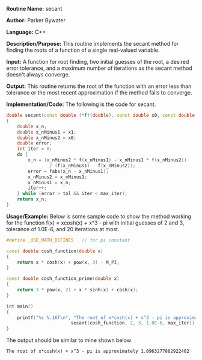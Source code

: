 **Routine Name:** secant

**Author:** Parker Bywater

**Language:** C++

**Description/Purpose:** This routine implements the secant method for finding the roots of a function of a single real-valued variable. 

**Input:** A function for root finding, two initial guesses of the root, a desired error tolerance, and a maximum number of iterations as the secant method doesn't always converge. 

**Output:** This routine returns the root of the function with an error less than tolerance or the most recent approximation if the method fails to converge.

**Implementation/Code:** The following is the code for secant.
   
```C++ 
double secant(const double (*f)(double), const double x0, const double x1, const double tol, const int max_iter) 
{
    double x_n; 
    double x_nMinus1 = x1;
    double x_nMinus2 = x0;
    double error;
    int iter = 0;
    do {
        x_n = (x_nMinus2 * f(x_nMinus1) - x_nMinus1 * f(x_nMinus2))
                / (f(x_nMinus1) - f(x_nMinus2));
        error = fabs(x_n - x_nMinus1);
        x_nMinus2 = x_nMinus1;
        x_nMinus1 = x_n;
        iter++;
    } while (error > tol && iter < max_iter);
    return x_n;
}
```

**Usage/Example:** Below is some sample code to show the method working for the function f(x) = xcosh(x) + x^3 - pi with initial guesses of 2 and 3, tolerance of 1.0E-6, and 20 iterations at most. 
    
```C++ 
#define _USE_MATH_DEFINES   // for pi constant

const double cosh_function(double x)  
{
    return x * cosh(x) + pow(x, 3) - M_PI; 
}

const double cosh_function_prime(double x)
{
    return 3 * pow(x, 2) + x * sinh(x) + cosh(x);
}

int main()
{ 
    printf("%s %.16f\n", "The root of x*cosh(x) + x^3 - pi is approximately", 
                        secant(cosh_function, 2, 3, 1.0E-6, max_iter));
}
```
The output should be similar to mine shown below
    
    The root of x*cosh(x) + x^3 - pi is approximately 1.0963277882922402

